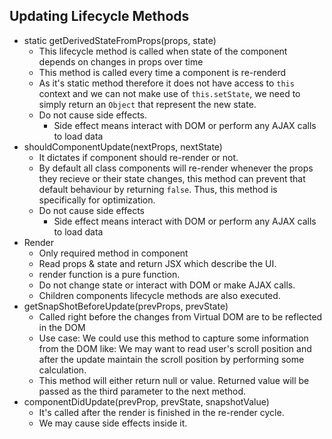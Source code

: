 ## Updating Lifecycle Methods

- static getDerivedStateFromProps(props, state)
  - This lifecycle method is called when state of the component depends on changes in props over time
  - This method is called every time a component is re-renderd
  - As it's static method therefore it does not have access to `this` context and we can not make use of `this.setState`, we need to simply return an `Object` that represent the new state.
  - Do not cause side effects.
    - Side effect means interact with DOM or perform any AJAX calls to load data
- shouldComponentUpdate(nextProps, nextState)  
  - It dictates if component should re-render or not.
  - By default all class components will re-render whenever the props they recieve or their state changes, this method can prevent that default behaviour by returning `false`. Thus, this method is specifically for optimization.
  - Do not cause side effects
    - Side effect means interact with DOM or perform any AJAX calls to load data
- Render
  - Only required method in component
  - Read props & state and return JSX which describe the UI.
  - render function is a pure function.
  - Do not change state or interact with DOM or make AJAX calls.
  - Children components lifecycle methods are also executed.
- getSnapShotBeforeUpdate(prevProps, prevState)
   - Called right before the changes from Virtual DOM are to be reflected in the DOM
   - Use case: We could use this method to capture some information from the DOM like: We may want to read user's scroll position and after the update maintain the scroll position by performing some calculation.
  - This method will either return null or value. Returned value will be passed as the third parameter to the next method. 
 - componentDidUpdate(prevProp, prevState, snapshotValue)
   - It's called after the render is finished in the re-render cycle.
   - We may cause side effects inside it.